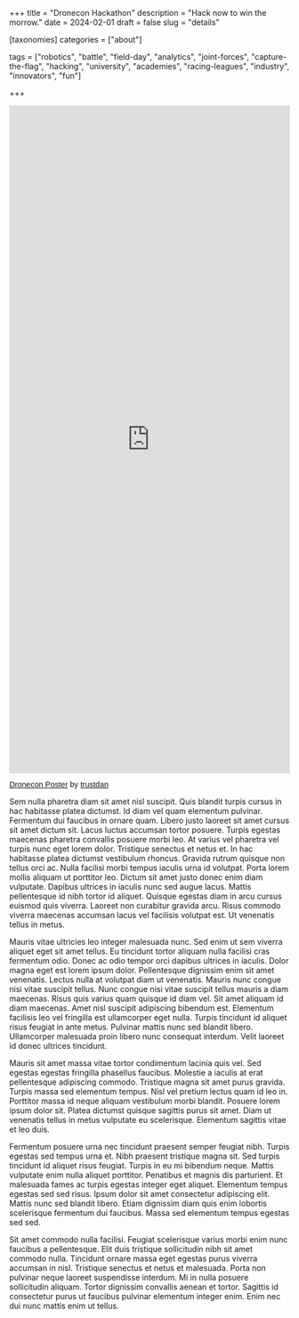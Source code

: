 +++
title = "Dronecon Hackathon"
description = "Hack now to win the morrow."
date = 2024-02-01
draft = false
slug = "details"

[taxonomies]
categories = ["about"]

tags = ["robotics", "battle", "field-day", "analytics", "joint-forces", "capture-the-flag", "hacking", "university", "academies", "racing-leagues", "industry", "innovators", "fun"]

+++

<iframe class="scribd_iframe_embed" title="Dronecon Poster" src="https://www.scribd.com/embeds/702764075/content?start_page=1&view_mode=scroll&access_key=key-37X7p3aKcxP9GDnMLHqx" tabindex="0" data-auto-height="true" data-aspect-ratio="0.7074509803921568" scrolling="no" width="100%" height="1200" frameborder="0"></iframe><p  style="   margin: 12px auto 6px auto;   font-family: Helvetica,Arial,Sans-serif;   font-style: normal;   font-variant: normal;   font-weight: normal;   font-size: 14px;   line-height: normal;   font-size-adjust: none;   font-stretch: normal;   -x-system-font: none;   display: block;"   ><a title="View Dronecon Poster on Scribd" href="https://www.scribd.com/document/702764075/Dronecon-Poster#from_embed"  style="text-decoration: underline;">Dronecon Poster</a> by <a title="View trustdan's profile on Scribd" href="https://www.scribd.com/user/257584835/trustdan#from_embed"  style="text-decoration: underline;">trustdan</a></p>

Sem nulla pharetra diam sit amet nisl suscipit. Quis blandit turpis cursus in hac habitasse platea dictumst. Id diam vel quam elementum pulvinar. Fermentum dui faucibus in ornare quam. Libero justo laoreet sit amet cursus sit amet dictum sit. Lacus luctus accumsan tortor posuere. Turpis egestas maecenas pharetra convallis posuere morbi leo. At varius vel pharetra vel turpis nunc eget lorem dolor. Tristique senectus et netus et. In hac habitasse platea dictumst vestibulum rhoncus. Gravida rutrum quisque non tellus orci ac. Nulla facilisi morbi tempus iaculis urna id volutpat. Porta lorem mollis aliquam ut porttitor leo. Dictum sit amet justo donec enim diam vulputate. Dapibus ultrices in iaculis nunc sed augue lacus. Mattis pellentesque id nibh tortor id aliquet. Quisque egestas diam in arcu cursus euismod quis viverra. Laoreet non curabitur gravida arcu. Risus commodo viverra maecenas accumsan lacus vel facilisis volutpat est. Ut venenatis tellus in metus.

Mauris vitae ultricies leo integer malesuada nunc. Sed enim ut sem viverra aliquet eget sit amet tellus. Eu tincidunt tortor aliquam nulla facilisi cras fermentum odio. Donec ac odio tempor orci dapibus ultrices in iaculis. Dolor magna eget est lorem ipsum dolor. Pellentesque dignissim enim sit amet venenatis. Lectus nulla at volutpat diam ut venenatis. Mauris nunc congue nisi vitae suscipit tellus. Nunc congue nisi vitae suscipit tellus mauris a diam maecenas. Risus quis varius quam quisque id diam vel. Sit amet aliquam id diam maecenas. Amet nisl suscipit adipiscing bibendum est. Elementum facilisis leo vel fringilla est ullamcorper eget nulla. Turpis tincidunt id aliquet risus feugiat in ante metus. Pulvinar mattis nunc sed blandit libero. Ullamcorper malesuada proin libero nunc consequat interdum. Velit laoreet id donec ultrices tincidunt.

Mauris sit amet massa vitae tortor condimentum lacinia quis vel. Sed egestas egestas fringilla phasellus faucibus. Molestie a iaculis at erat pellentesque adipiscing commodo. Tristique magna sit amet purus gravida. Turpis massa sed elementum tempus. Nisl vel pretium lectus quam id leo in. Porttitor massa id neque aliquam vestibulum morbi blandit. Posuere lorem ipsum dolor sit. Platea dictumst quisque sagittis purus sit amet. Diam ut venenatis tellus in metus vulputate eu scelerisque. Elementum sagittis vitae et leo duis.

Fermentum posuere urna nec tincidunt praesent semper feugiat nibh. Turpis egestas sed tempus urna et. Nibh praesent tristique magna sit. Sed turpis tincidunt id aliquet risus feugiat. Turpis in eu mi bibendum neque. Mattis vulputate enim nulla aliquet porttitor. Penatibus et magnis dis parturient. Et malesuada fames ac turpis egestas integer eget aliquet. Elementum tempus egestas sed sed risus. Ipsum dolor sit amet consectetur adipiscing elit. Mattis nunc sed blandit libero. Etiam dignissim diam quis enim lobortis scelerisque fermentum dui faucibus. Massa sed elementum tempus egestas sed sed.

Sit amet commodo nulla facilisi. Feugiat scelerisque varius morbi enim nunc faucibus a pellentesque. Elit duis tristique sollicitudin nibh sit amet commodo nulla. Tincidunt ornare massa eget egestas purus viverra accumsan in nisl. Tristique senectus et netus et malesuada. Porta non pulvinar neque laoreet suspendisse interdum. Mi in nulla posuere sollicitudin aliquam. Tortor dignissim convallis aenean et tortor. Sagittis id consectetur purus ut faucibus pulvinar elementum integer enim. Enim nec dui nunc mattis enim ut tellus.
